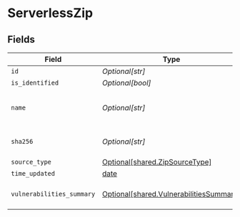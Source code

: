 # ServerlessZip


## Fields

| Field                                                                                    | Type                                                                                     | Required                                                                                 | Description                                                                              |
| ---------------------------------------------------------------------------------------- | ---------------------------------------------------------------------------------------- | ---------------------------------------------------------------------------------------- | ---------------------------------------------------------------------------------------- |
| `id`                                                                                     | *Optional[str]*                                                                          | :heavy_minus_sign:                                                                       | N/A                                                                                      |
| `is_identified`                                                                          | *Optional[bool]*                                                                         | :heavy_minus_sign:                                                                       | N/A                                                                                      |
| `name`                                                                                   | *Optional[str]*                                                                          | :heavy_minus_sign:                                                                       | zip name that was given by the user to the cli                                           |
| `sha256`                                                                                 | *Optional[str]*                                                                          | :heavy_minus_sign:                                                                       | the zip file's sha256 identifier                                                         |
| `source_type`                                                                            | [Optional[shared.ZipSourceType]](../../models/shared/zipsourcetype.md)                   | :heavy_minus_sign:                                                                       | N/A                                                                                      |
| `time_updated`                                                                           | [date](https://docs.python.org/3/library/datetime.html#date-objects)                     | :heavy_minus_sign:                                                                       | N/A                                                                                      |
| `vulnerabilities_summary`                                                                | [Optional[shared.VulnerabilitiesSummary]](../../models/shared/vulnerabilitiessummary.md) | :heavy_minus_sign:                                                                       | Vulnerabilities summary by severity                                                      |